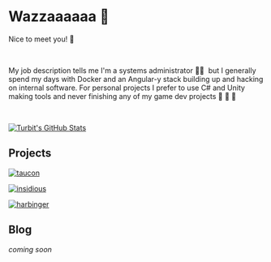 # Wazzaaaaaa 🤘

Nice to meet you!&nbsp;👋 &nbsp;

<br/>

My job description tells me I'm a systems administrator&nbsp;👨‍💻&nbsp; but I generally spend my days with Docker and an Angular-y stack building up and hacking on internal software. For personal projects I prefer to use C# and Unity making tools and never finishing any of my game dev projects 🙈&nbsp;🙉&nbsp;🙊

<br/>

[![Turbit's GitHub Stats](https://github-readme-stats.vercel.app/api?username=turbits&show_icons=true&theme=graywhite&count_private=true&hide_border=true)](https://github.com/turbits)

## Projects

[![taucon](https://github-readme-stats.vercel.app/api/pin/?username=Baphomet-Labs&repo=taucon&theme=graywhite&hide_border=false)](https://github.com/Baphomet-Labs/taucon)

[![insidious](https://github-readme-stats.vercel.app/api/pin/?username=turbits&repo=insidious&theme=graywhite&hide_border=false)](https://github.com/turbits/insidious)

[![harbinger](https://github-readme-stats.vercel.app/api/pin/?username=turbits&repo=harbinger&theme=graywhite&hide_border=false)](https://github.com/turbits/harbinger)

## Blog

_coming soon_

<!-- BLOG-POST-LIST:START -->
<!-- BLOG-POST-LIST:END -->
